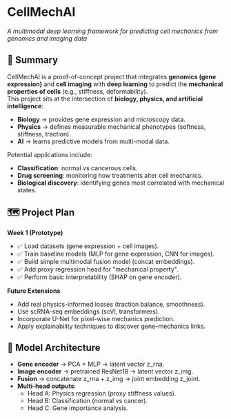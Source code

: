# CellMechAI  
_A multimodal deep learning framework for predicting cell mechanics from genomics and imaging data_

## 📌 Summary
CellMechAI is a proof-of-concept project that integrates **genomics (gene expression)** and **cell imaging** with **deep learning** to predict the **mechanical properties of cells** (e.g., stiffness, deformability).  
This project sits at the intersection of **biology, physics, and artificial intelligence**:  

- **Biology** → provides gene expression and microscopy data.  
- **Physics** → defines measurable mechanical phenotypes (softness, stiffness, traction).  
- **AI** → learns predictive models from multi-modal data.  

Potential applications include:  
- **Classification**: normal vs cancerous cells.  
- **Drug screening**: monitoring how treatments alter cell mechanics.  
- **Biological discovery**: identifying genes most correlated with mechanical states.  

## 🗺️ Project Plan

**Week 1 (Prototype)**  
- ✅ Load datasets (gene expression + cell images).  
- ✅ Train baseline models (MLP for gene expression, CNN for images).  
- ✅ Build simple multimodal fusion model (concat embeddings).  
- ✅ Add proxy regression head for "mechanical property".  
- ✅ Perform basic interpretability (SHAP on gene encoder).  

**Future Extensions**  
- Add real physics-informed losses (traction balance, smoothness).  
- Use scRNA-seq embeddings (scVI, transformers).  
- Incorporate U-Net for pixel-wise mechanics prediction.  
- Apply explainability techniques to discover gene–mechanics links.  

## 🧠 Model Architecture

- **Gene encoder** → PCA + MLP → latent vector z_rna.  
- **Image encoder** → pretrained ResNet18 → latent vector z_img.  
- **Fusion** → concatenate z_rna + z_img → joint embedding z_joint.  
- **Multi-head outputs**:  
  - Head A: Physics regression (proxy stiffness values).  
  - Head B: Classification (normal vs cancer).  
  - Head C: Gene importance analysis.  

